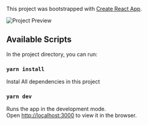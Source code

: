 This project was bootstrapped with [Create React App](https://github.com/facebook/create-react-app).

![Project Preview](./src/demo-video.gif)

## Available Scripts

In the project directory, you can run:

### `yarn install`

Instal All dependencies in this project

### `yarn dev`

Runs the app in the development mode.<br />
Open [http://localhost:3000](http://localhost:3000) to view it in the browser.
